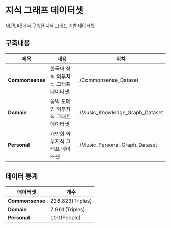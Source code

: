# 지식 그래프 데이터셋

NLPLAB에서 구축한 지식 그래프 기반 데이터셋

## 구축내용
|제목|내용|위치|
|------|---|---|
|**Commonsense**|한국어 상식 외부지식 그래프 데이터셋|./Commonsense_Dataset|
|**Domain**|음악 도메인 외부지식 그래프 데이터셋|./Music_Knowledge_Graph_Dataset|
|**Personal**|개인화 외부지식 그래프 데이터셋|./Music_Personal_Graph_Dataset|

## 데이터 통계
|데이터셋|개수|
|------|---|
|**Commonsense**|226,823(Triples)|
|**Domain**|7,961(Triples)|
|**Personal**|100(People)|
